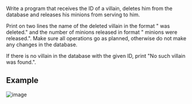 Write a program that receives the ID of a villain, deletes him from the database and releases his minions from serving to him.

Print on two lines the name of the deleted villain in the format "<Name> was deleted." and the number of minions released in format "<MinionCount> minions were released.". Make sure all operations go as planned, otherwise do not make any changes in the database.

If there is no villain in the database with the given ID, print "No such villain was found.".

## Example

![image](https://github.com/nsinorov/SoftUniMainPath/assets/45227327/03a8d7c5-3d38-42f0-8a27-c5429df1fdb7)
